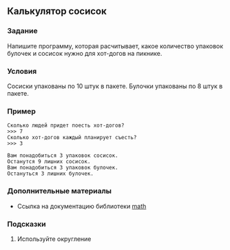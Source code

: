 ## Калькулятор сосисок

### Задание
Напишите программу, которая расчитывает, какое количество упаковок булочек и сосисок нужно для хот-догов на пикнике.

### Условия

Сосиски упакованы по 10 штук в пакете.
Булочки упакованы по 8 штук в пакете.

### Пример

```
Сколько людей придет поесть хот-догов?
>>> 7
Сколько хот-догов каждый планирует съесть?
>>> 3

Вам понадобиться 3 упаковок сосисок.
Останутся 9 лишних сосисок.
Вам понадобиться 3 упаковок булочек.
Остануться 3 лишних булочек.
```


### Дополнительные материалы

* Ссылка на документацию библиотеки [math](https://docs.python.org/3/library/math.html) 

### Подсказки

1. Используйте округление
